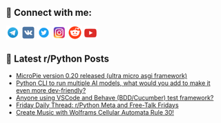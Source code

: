 ## 🔎 Connect with me:
[<img src="https://github.com/bullbesh/bullbesh/blob/main/images/Telegram.png" width="32" height="32" />](https://t.me/bullbesh)
[<img src="https://github.com/bullbesh/bullbesh/blob/main/images/VK.png" width="32" height="32" />](https://vk.com/bullbesh)
[<img src="https://github.com/bullbesh/bullbesh/blob/main/images/Twitter.png" width="32" height="32" />](https://twitter.com/bullbesh1)
[<img src="https://github.com/bullbesh/bullbesh/blob/main/images/Instagram.png" width="32" height="32" />](https://www.instagram.com/bullbesh)
[<img src="https://github.com/bullbesh/bullbesh/blob/main/images/Reddit.png" width="32" height="32" />](https://www.reddit.com/user/bullbesh)
[<img src="https://github.com/bullbesh/bullbesh/blob/main/images/YouTube.png" width="32" height="32" />](https://www.youtube.com/channel/UCtfjRs6uzgq5mfm8S06WTcg)

## 📕 Latest r/Python Posts
<!-- BLOG-POST-LIST:START -->
- [MicroPie version 0.20 released &lpar;ultra micro asgi framework&rpar;](https://www.reddit.com/r/Python/comments/1mqnd7u/micropie_version_020_released_ultra_micro_asgi/)
- [Python CLI to run multiple AI models, what would you add to make it even more dev-friendly?](https://www.reddit.com/r/Python/comments/1mqixg2/python_cli_to_run_multiple_ai_models_what_would/)
- [Anyone using VSCode and Behave &lpar;BDD/Cucumber&rpar; test framework?](https://www.reddit.com/r/Python/comments/1mqiucj/anyone_using_vscode_and_behave_bddcucumber_test/)
- [Friday Daily Thread: r/Python Meta and Free-Talk Fridays](https://www.reddit.com/r/Python/comments/1mqhp24/friday_daily_thread_rpython_meta_and_freetalk/)
- [Create Music with Wolframs Cellular Automata Rule 30!](https://www.reddit.com/r/Python/comments/1mqh3g5/create_music_with_wolframs_cellular_automata_rule/)
<!-- BLOG-POST-LIST:END -->
